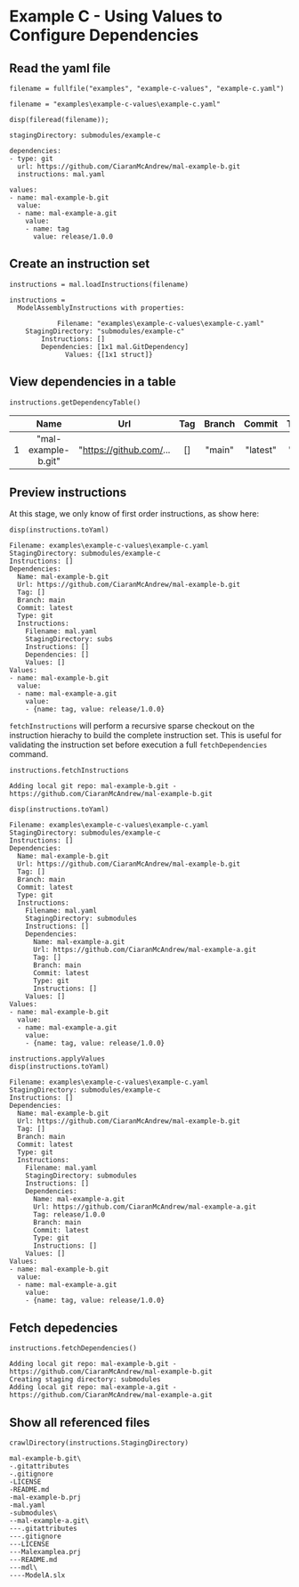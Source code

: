 # Example C - Using Values to Configure Dependencies
## Read the yaml file

```matlab:Code
filename = fullfile("examples", "example-c-values", "example-c.yaml")
```

```text:Output
filename = "examples\example-c-values\example-c.yaml"
```

```matlab:Code
disp(fileread(filename));
```

```text:Output
stagingDirectory: submodules/example-c

dependencies:
- type: git
  url: https://github.com/CiaranMcAndrew/mal-example-b.git
  instructions: mal.yaml

values:
- name: mal-example-b.git
  value: 
  - name: mal-example-a.git
    value: 
    - name: tag
      value: release/1.0.0
```

## Create an instruction set

```matlab:Code
instructions = mal.loadInstructions(filename)
```

```text:Output
instructions = 
  ModelAssemblyInstructions with properties:

            Filename: "examples\example-c-values\example-c.yaml"
    StagingDirectory: "submodules/example-c"
        Instructions: []
        Dependencies: [1x1 mal.GitDependency]
              Values: {[1x1 struct]}

```

## View dependencies in a table

```matlab:Code
instructions.getDependencyTable()
```

| |Name|Url|Tag|Branch|Commit|Type|Instructions|
|:--:|:--:|:--:|:--:|:--:|:--:|:--:|:--:|
|1|"mal-example-b.git"|"https://github.com/...|[]|"main"|"latest"|"git"|1x1 struct|

## Preview instructions

At this stage, we only know of first order instructions, as show here:

```matlab:Code
disp(instructions.toYaml)
```

```text:Output
Filename: examples\example-c-values\example-c.yaml
StagingDirectory: submodules/example-c
Instructions: []
Dependencies:
  Name: mal-example-b.git
  Url: https://github.com/CiaranMcAndrew/mal-example-b.git
  Tag: []
  Branch: main
  Commit: latest
  Type: git
  Instructions:
    Filename: mal.yaml
    StagingDirectory: subs
    Instructions: []
    Dependencies: []
    Values: []
Values:
- name: mal-example-b.git
  value:
  - name: mal-example-a.git
    value:
    - {name: tag, value: release/1.0.0}
```

`fetchInstructions` will perform a recursive sparse checkout on the instruction hierachy to build the complete instruction set. This is useful for validating the instruction set before execution a full `fetchDependencies` command.

```matlab:Code
instructions.fetchInstructions
```

```text:Output
Adding local git repo: mal-example-b.git - https://github.com/CiaranMcAndrew/mal-example-b.git
```

```matlab:Code
disp(instructions.toYaml)
```

```text:Output
Filename: examples\example-c-values\example-c.yaml
StagingDirectory: submodules/example-c
Instructions: []
Dependencies:
  Name: mal-example-b.git
  Url: https://github.com/CiaranMcAndrew/mal-example-b.git
  Tag: []
  Branch: main
  Commit: latest
  Type: git
  Instructions:
    Filename: mal.yaml
    StagingDirectory: submodules
    Instructions: []
    Dependencies:
      Name: mal-example-a.git
      Url: https://github.com/CiaranMcAndrew/mal-example-a.git
      Tag: []
      Branch: main
      Commit: latest
      Type: git
      Instructions: []
    Values: []
Values:
- name: mal-example-b.git
  value:
  - name: mal-example-a.git
    value:
    - {name: tag, value: release/1.0.0}
```

```matlab:Code
instructions.applyValues
disp(instructions.toYaml)
```

```text:Output
Filename: examples\example-c-values\example-c.yaml
StagingDirectory: submodules/example-c
Instructions: []
Dependencies:
  Name: mal-example-b.git
  Url: https://github.com/CiaranMcAndrew/mal-example-b.git
  Tag: []
  Branch: main
  Commit: latest
  Type: git
  Instructions:
    Filename: mal.yaml
    StagingDirectory: submodules
    Instructions: []
    Dependencies:
      Name: mal-example-a.git
      Url: https://github.com/CiaranMcAndrew/mal-example-a.git
      Tag: release/1.0.0
      Branch: main
      Commit: latest
      Type: git
      Instructions: []
    Values: []
Values:
- name: mal-example-b.git
  value:
  - name: mal-example-a.git
    value:
    - {name: tag, value: release/1.0.0}
```

## Fetch depedencies

```matlab:Code
instructions.fetchDependencies()
```

```text:Output
Adding local git repo: mal-example-b.git - https://github.com/CiaranMcAndrew/mal-example-b.git
Creating staging directory: submodules
Adding local git repo: mal-example-a.git - https://github.com/CiaranMcAndrew/mal-example-a.git
```

## Show all referenced files

```matlab:Code
crawlDirectory(instructions.StagingDirectory)
```

```text:Output
mal-example-b.git\
-.gitattributes
-.gitignore
-LICENSE
-README.md
-mal-example-b.prj
-mal.yaml
-submodules\
--mal-example-a.git\
---.gitattributes
---.gitignore
---LICENSE
---Malexamplea.prj
---README.md
---mdl\
----ModelA.slx
```
